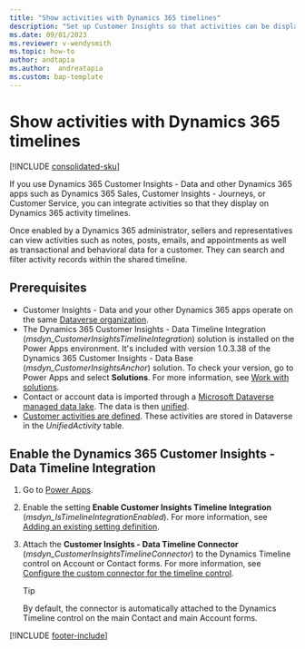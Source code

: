 ```yaml
---
title: "Show activities with Dynamics 365 timelines"
description: "Set up Customer Insights so that activities can be displayed on other Dynamics 365 apps." 
ms.date: 09/01/2023
ms.reviewer: v-wendysmith
ms.topic: how-to
author: andtapia
ms.author:  andreatapia
ms.custom: bap-template
---
```


# Show activities with Dynamics 365 timelines

[!INCLUDE [consolidated-sku](./includes/consolidated-sku.md)]

If you use Dynamics 365 Customer Insights - Data and other Dynamics 365 apps such as Dynamics 365 Sales, Customer Insights - Journeys, or Customer Service, you can integrate activities so that they display on Dynamics 365 activity timelines.

Once enabled by a Dynamics 365 administrator, sellers and representatives can view activities such as notes, posts, emails, and appointments as well as transactional and behavioral data for a customer. They can search and filter activity records within the shared timeline.

## Prerequisites

- Customer Insights - Data and your other Dynamics 365 apps operate on the same [Dataverse organization](customer-insights-dataverse.md).
- The Dynamics 365 Customer Insights - Data Timeline Integration (*msdyn_CustomerInsightsTimelineIntegration*) solution is installed on the Power Apps environment. It's included with version 1.0.3.38 of the Dynamics 365 Customer Insights - Data Base (*msdyn_CustomerInsightsAnchor*) solution. To check your version, go to Power Apps and select **Solutions**. For more information, see [Work with solutions](/power-apps/maker/data-platform/solutions-overview#search-and-filter-in-a-solution).
- Contact or account data is imported through a [Microsoft Dataverse managed data lake](connect-dataverse-managed-lake.md). The data is then [unified](data-unification.md).
- [Customer activities are defined](activities.md). These activities are stored in Dataverse in the *UnifiedActivity* table.

## Enable the Dynamics 365 Customer Insights - Data Timeline Integration

1. Go to [Power Apps](https://powerapps.microsoft.com/).

1. Enable the setting **Enable Customer Insights Timeline Integration** (*msdyn_IsTimelineIntegrationEnabled*). For more information, see [Adding an existing setting definition](/power-apps/maker/data-platform/create-edit-configure-settings#adding-an-existing-setting-definition).

1. Attach the **Customer Insights - Data Timeline Connector** (*msdyn_CustomerInsightsTimelineConnector*) to the Dynamics Timeline control on Account or Contact forms. For more information, see [Configure the custom connector for the timeline control](/power-apps/maker/model-driven-apps/custom-connectors-timeline-control#configure-the-custom-connector-for-the-timeline-control).

   > [!TIP]
   > By default, the connector is automatically attached to the Dynamics Timeline control on the main Contact and main Account forms.

[!INCLUDE [footer-include](includes/footer-banner.md)]
